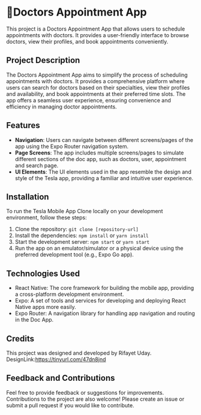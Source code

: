 # 🚀Doctors Appointment App
This project is a Doctors Appointment App that allows users to schedule appointments with doctors. It provides a user-friendly interface to browse doctors, view their profiles, and book appointments conveniently.

## Project Description
The Doctors Appointment App aims to simplify the process of scheduling appointments with doctors. It provides a comprehensive platform where users can search for doctors based on their specialties, view their profiles and availability, and book appointments at their preferred time slots. The app offers a seamless user experience, ensuring convenience and efficiency in managing doctor appointments.

## Features

- **Navigation**: Users can navigate between different screens/pages of the app using the Expo Router navigation system.
- **Page Screens**: The app includes multiple screens/pages to simulate different sections of the doc app, such as doctors, user, appointment and search page.
- **UI Elements**: The UI elements used in the app resemble the design and style of the Tesla app, providing a familiar and intuitive user experience.

## Installation

To run the Tesla Mobile App Clone locally on your development environment, follow these steps:

1. Clone the repository: `git clone [repository-url]`
2. Install the dependencies: `npm install` or `yarn install`
3. Start the development server: `npm start` or `yarn start`
4. Run the app on an emulator/simulator or a physical device using the preferred development tool (e.g., Expo Go app).

## Technologies Used

- React Native: The core framework for building the mobile app, providing a cross-platform development environment.
- Expo: A set of tools and services for developing and deploying React Native apps more easily.
- Expo Router: A navigation library for handling app navigation and routing in the Doc App.


## Credits
This project was designed and developed by Rifayet Uday.
DesignLink:https://tinyurl.com/47dn8jnd

## Feedback and Contributions

Feel free to provide feedback or suggestions for improvements. Contributions to the project are also welcome! Please create an issue or submit a pull request if you would like to contribute.
